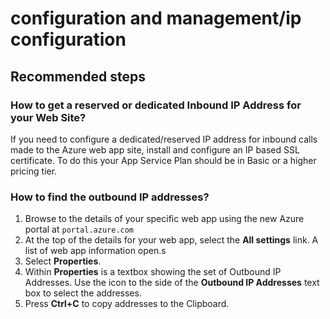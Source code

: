 <properties
  pagetitle="configuration and management/ip configuration"
  description=""
  service=""
  resource=""
  ms.author="shrahman"
  selfhelptype="Generic"
  supporttopicids="32786283"
  productpesids="16072"
  cloudenvironments="public, fairfax, mooncake, blackforest, ussec, usnat"
  disableclouds=""
  articleid="f5ea205e-93c3-4264-b15a-8a8ffab69d59"
  ownershipid="Compute_AppService" />
# configuration and management/ip configuration

## **Recommended steps**

### How to get a reserved or dedicated Inbound IP Address for your Web Site?

If you need to configure a dedicated/reserved IP address for inbound calls made to the Azure web app site, install and configure an IP based SSL certificate. To do this your App Service Plan should be in Basic or a higher pricing tier. <br>

### How to find the outbound IP addresses?

1. Browse to the details of your specific web app using the new Azure portal at `portal.azure.com`
2. At the top of the details for your web app, select the **All settings** link.
   A list of web app information open.s 
3. Select **Properties**. 
4. Within **Properties** is a textbox showing the set of Outbound IP Addresses. Use the icon to the side of the **Outbound IP Addresses** text box to select the addresses.
5. Press **Ctrl+C** to copy addresses to the Clipboard.
